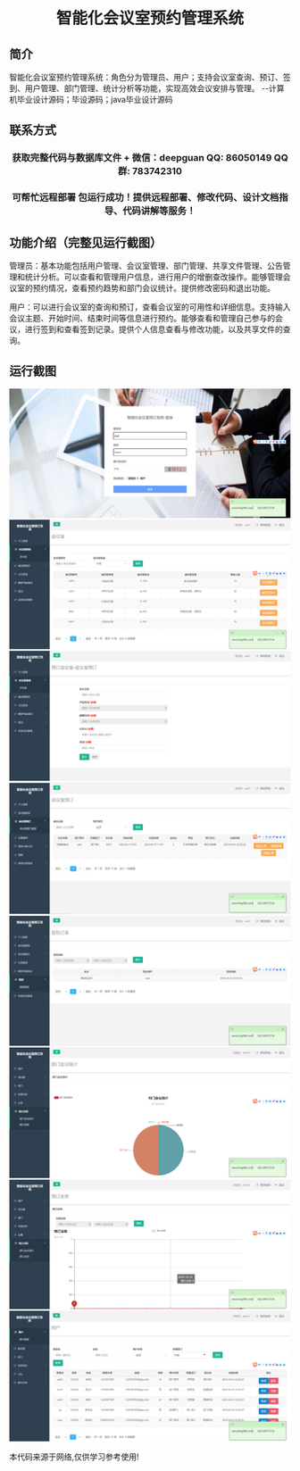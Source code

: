 <p><h1 align="center">智能化会议室预约管理系统</h1></p>

## 简介
智能化会议室预约管理系统：角色分为管理员、用户；支持会议室查询、预订、签到、用户管理、部门管理、统计分析等功能，实现高效会议安排与管理。    --计算机毕业设计源码；毕设源码；java毕业设计源码


## 联系方式
<p><h3 align="center">获取完整代码与数据库文件 + 微信：deepguan QQ: 86050149 QQ群: 783742310</h3></p>
<p><h3 align="center">可帮忙远程部署 包运行成功！提供远程部署、修改代码、设计文档指导、代码讲解等服务！</h3></p>

## 功能介绍（完整见运行截图）
管理员：基本功能包括用户管理、会议室管理、部门管理、共享文件管理、公告管理和统计分析。可以查看和管理用户信息，进行用户的增删查改操作。能够管理会议室的预约情况，查看预约趋势和部门会议统计。提供修改密码和退出功能。

用户：可以进行会议室的查询和预订，查看会议室的可用性和详细信息。支持输入会议主题、开始时间、结束时间等信息进行预约。能够查看和管理自己参与的会议，进行签到和查看签到记录。提供个人信息查看与修改功能，以及共享文件的查询。


## 运行截图
![](imgs/588112-20231019162739685-600937740.png)
![](imgs/588112-20231019162745888-1417569291.png)
![](imgs/588112-20231019162750032-1190261366.png)
![](imgs/588112-20231019162753627-1631201987.png)
![](imgs/588112-20231019162758317-457899002.png)
![](imgs/588112-20231019162801850-1290682232.png)
![](imgs/588112-20231019162805128-982199630.png)
![](imgs/588112-20231019162808869-2007588014.png)

<p>本代码来源于网络,仅供学习参考使用!</p>
